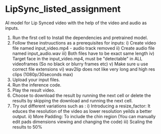 # LipSync_listed_assignment
AI model for Lip Synced video with the help of the video and audio as inputs.


1. Run the first cell to Install the dependencies and pretrained model.
2. Follow these instruuctions as a prerequisites for inputs:
   i) Create video file named input_video.mp4 - audio track removed
   ii) Create audio file named input_audio.wav
   iii) Both files have to be exact same length
   iv) Target face in the input_video.mp4, must be "detectable" in ALL videoframes (So no black or blurry frames etc)
   v) Make sure u use correct file extensions
   vi) wav2lip does not like very long and high res clips (1080p/30seconds max)
3. Upload your input files.
4. Run the inference code.
5. Play the result video.
6. Choose to download the result by running the next cell or delete the results by skipping the download and running the next cell.
7. Try out different variations such as :
   i) Introducing a resize_factor: It educes the resolution of the video as lower resolution yeilds a better output.
   ii) More Padding: To include the chin region (You can manually edit pads dimensions viewing and changing the code)
   iii) Scaling the results to 50%
